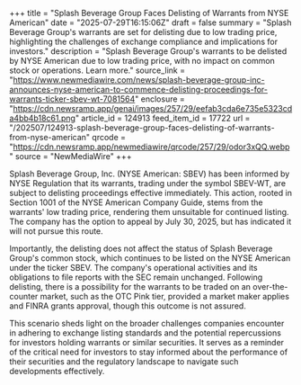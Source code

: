+++
title = "Splash Beverage Group Faces Delisting of Warrants from NYSE American"
date = "2025-07-29T16:15:06Z"
draft = false
summary = "Splash Beverage Group's warrants are set for delisting due to low trading price, highlighting the challenges of exchange compliance and implications for investors."
description = "Splash Beverage Group's warrants to be delisted by NYSE American due to low trading price, with no impact on common stock or operations. Learn more."
source_link = "https://www.newmediawire.com/news/splash-beverage-group-inc-announces-nyse-american-to-commence-delisting-proceedings-for-warrants-ticker-sbev-wt-7081564"
enclosure = "https://cdn.newsramp.app/genai/images/257/29/eefab3cda6e735e5323cda4bb4b18c61.png"
article_id = 124913
feed_item_id = 17722
url = "/202507/124913-splash-beverage-group-faces-delisting-of-warrants-from-nyse-american"
qrcode = "https://cdn.newsramp.app/newmediawire/qrcode/257/29/odor3xQQ.webp"
source = "NewMediaWire"
+++

<p>Splash Beverage Group, Inc. (NYSE American: SBEV) has been informed by NYSE Regulation that its warrants, trading under the symbol SBEV-WT, are subject to delisting proceedings effective immediately. This action, rooted in Section 1001 of the NYSE American Company Guide, stems from the warrants' low trading price, rendering them unsuitable for continued listing. The company has the option to appeal by July 30, 2025, but has indicated it will not pursue this route.</p><p>Importantly, the delisting does not affect the status of Splash Beverage Group's common stock, which continues to be listed on the NYSE American under the ticker SBEV. The company's operational activities and its obligations to file reports with the SEC remain unchanged. Following delisting, there is a possibility for the warrants to be traded on an over-the-counter market, such as the OTC Pink tier, provided a market maker applies and FINRA grants approval, though this outcome is not assured.</p><p>This scenario sheds light on the broader challenges companies encounter in adhering to exchange listing standards and the potential repercussions for investors holding warrants or similar securities. It serves as a reminder of the critical need for investors to stay informed about the performance of their securities and the regulatory landscape to navigate such developments effectively.</p>